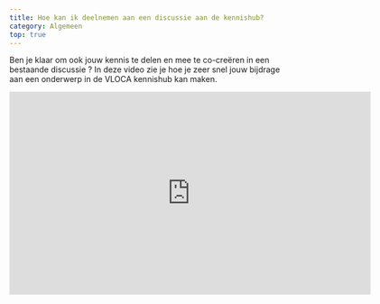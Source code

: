 ```yaml
---
title: Hoe kan ik deelnemen aan een discussie aan de kennishub?
category: Algemeen
top: true
---
```

Ben je klaar om ook jouw kennis te delen en mee te co-creëren in een bestaande discussie ?
In deze video zie je hoe je zeer snel jouw bijdrage aan een onderwerp in de VLOCA kennishub kan maken. 

<iframe width="640" height="360" src="https://www.youtube-nocookie.com/embed/zCu59D0Xz2I" frameborder="0" allow="accelerometer; autoplay; encrypted-media; gyroscope; picture-in-picture" allowfullscreen></iframe>

